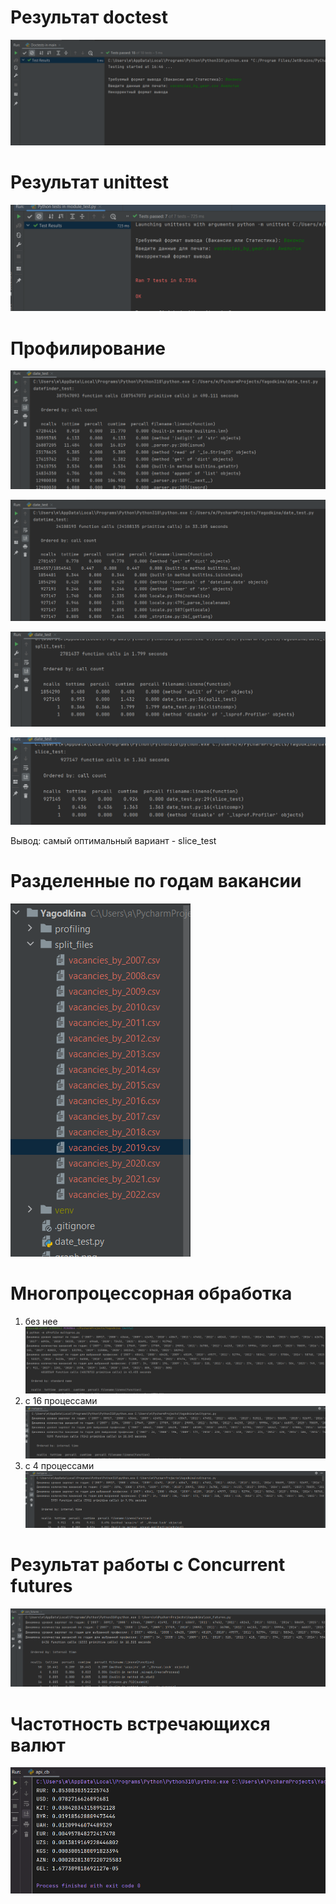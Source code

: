 # Результат doctest

![](img.png)

# Результат unittest

![](img_1.png)

# Профилирование
![](profiling/datefinder.png)

![](profiling/datetime.png)

![](profiling/split.png)

![](profiling/slice.png)

Вывод: самый оптимальный вариант - slice_test

# Разделенные по годам вакансии
![img_2.png](img_2.png)

# Многопроцессорная обработка
1) без нее
![bmp.png](bmp.png)
2) с 16 процессами
![16proc.png](16proc.png)
3) с 4 процессами
![4proc.png](4proc.png)

# Результат работы с Concurrent futures
![con-fut.png](con-fut.png)

# Частотность встречающихся валют 
![frequency.png](frequency.png)